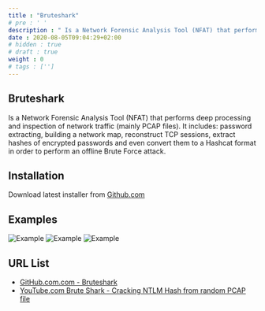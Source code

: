 ```yaml
---
title : "Bruteshark"
# pre : ' '
description : " Is a Network Forensic Analysis Tool (NFAT) that performs deep processing and inspection of network traffic (mainly PCAP files)."
date : 2020-08-05T09:04:29+02:00
# hidden : true
# draft : true
weight : 0
# tags : ['']
---
```


## Bruteshark

Is a Network Forensic Analysis Tool (NFAT) that performs deep processing and inspection of network traffic (mainly PCAP files). It includes: password extracting, building a network map, reconstruct TCP sessions, extract hashes of encrypted passwords and even convert them to a Hashcat format in order to perform an offline Brute Force attack.

## Installation

Download latest installer from [Github.com](https://github.com/odedshimon/BruteShark/releases/latest/download/BruteSharkDesktopInstaller_x64.msi)

## Examples

![Example](images/example-1.png)
![Example](images/example-2.png)
![Example](images/example-3.png)

## URL List

- [GitHub.com.com - Bruteshark](https://github.com/odedshimon/BruteShark)
- [YouTube.com Brute Shark - Cracking NTLM Hash from random PCAP file](https://www.youtube.com/watch?v=AreguLxCCz4&feature=youtu.be)
